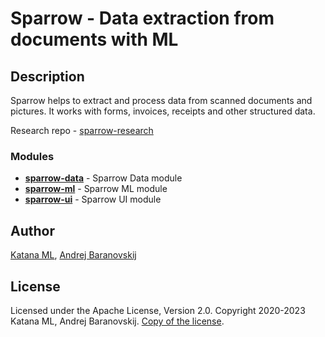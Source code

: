 # Sparrow - Data extraction from documents with ML

## Description

Sparrow helps to extract and process data from scanned documents and pictures. It works with forms, invoices, receipts and other structured data.

Research repo - [sparrow-research](https://github.com/katanaml/sparrow-research)

### Modules

* **[sparrow-data](https://github.com/katanaml/sparrow/tree/main/sparrow-data)** - Sparrow Data module
* **[sparrow-ml](https://github.com/katanaml/sparrow/tree/main/sparrow-ml)** - Sparrow ML module
* **[sparrow-ui](https://github.com/katanaml/sparrow/tree/main/sparrow-ui)** - Sparrow UI module

## Author

[Katana ML](https://katanaml.io), [Andrej Baranovskij](https://github.com/abaranovskis-redsamurai)

## License

Licensed under the Apache License, Version 2.0. Copyright 2020-2023 Katana ML, Andrej Baranovskij. [Copy of the license](https://github.com/katanaml/sparrow/blob/main/LICENSE).
